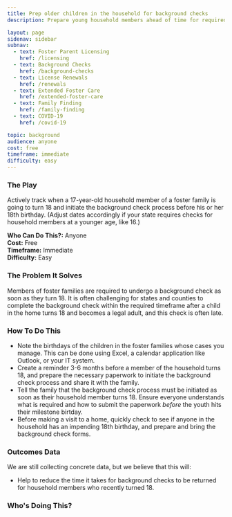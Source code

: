 ```yaml
---
title: Prep older children in the household for background checks
description: Prepare young household members ahead of time for required background checks.

layout: page
sidenav: sidebar
subnav:
  - text: Foster Parent Licensing
    href: /licensing
  - text: Background Checks
    href: /background-checks
  - text: License Renewals
    href: /renewals
  - text: Extended Foster Care
    href: /extended-foster-care
  - text: Family Finding
    href: /family-finding
  - text: COVID-19
    href: /covid-19

topic: background
audience: anyone
cost: free
timeframe: immediate
difficulty: easy
---
```



### The Play

Actively track when a 17-year-old household member of a foster family is going to turn 18 and initiate the background check process before his or her 18th birthday. (Adjust dates accordingly if your state requires checks for household members at a younger age, like 16.)

**Who Can Do This?:**
Anyone<br />
**Cost:**
Free<br />
**Timeframe:**
Immediate<br />
**Difficulty:**
Easy<br />

### The Problem It Solves

Members of foster families are required to undergo a background check as soon as they turn 18. It is often challenging for states and counties to complete the background check within the required timeframe after a child in the home turns 18 and becomes a legal adult, and this check is often late.

### How To Do This

* Note the birthdays of the children in the foster families whose cases you manage. This can be done using Excel, a calendar application like Outlook, or your IT system.
* Create a reminder 3-6 months before a member of the household turns 18, and prepare the necessary paperwork to initiate the background check process and share it with the family.
* Tell the family that the background check process must be initiated as soon as their household member turns 18. Ensure everyone understands what is required and how to submit the paperwork *before* the youth hits their milestone birtday.
* Before making a visit to a home, quickly check to see if anyone in the household has an impending 18th birthday, and prepare and bring the background check forms.

### Outcomes Data

We are still collecting concrete data, but we believe that this will: 
* Help to reduce the time it takes for background checks to be returned for household members who recently turned 18. 


### Who's Doing This?

